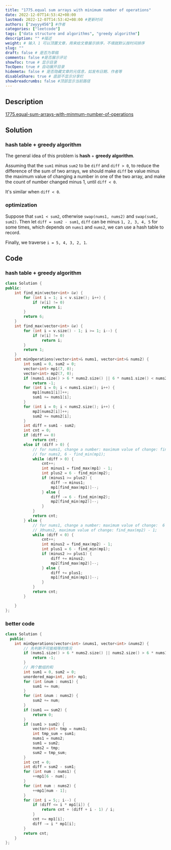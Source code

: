 ```yaml
---
title: "1775.equal sum arrays with minimum number of operations"
date: 2022-12-07T14:53:42+08:00
lastmod: 2022-12-07T14:53:42+08:00 #更新时间
authors: ["zwyyy456"] #作者
categories: ["leetcode"]
tags: ["data structure and algorithms", "greedy algorithm"]
description: "" #描述
weight: # 输入 1 可以顶置文章，用来给文章展示排序，不填就默认按时间排序
slug: ""
draft: false # 是否为草稿
comments: false #是否展示评论
showToc: true # 显示目录
TocOpen: true # 自动展开目录
hidemeta: false # 是否隐藏文章的元信息，如发布日期、作者等
disableShare: true # 底部不显示分享栏
showbreadcrumbs: false #顶部显示当前路径
---
```

## Description
[1775.equal-sum-arrays-with-minmum-number-of-operations](https://leetcode.com/problems/equal-sum-arrays-with-minimum-number-of-operations/)

## Solution
### hash table + greedy algorithm
The general idea of this problem is **hash** + **greedy algorithm**.

Assuming that the `sum1` minus `sum2` to be `diff` and `diff > 0`, to reduce the difference of the sum of two arrays, we should make `diff` be value minus the maximum value of changing a number in one of the two array, and make the count of number changed minus 1, until `diff < 0`.

It's similar when `diff < 0`.

### optimization
Suppose that `sum1 < sum2`, otherwise `swap(nums1, nums2)` and `swap(sum1, sum2)`. Then let `diff = sum2 - sum1`, `diff` can be minus `1, 2, 3, 4, 5` for some times, which depends on `nums1` and `nums2`, we can use a hash table to record.

Finally, we traverse `i = 5, 4, 3, 2, 1`.

## Code
### hash table + greedy algorithm
```cpp
class Solution {
public:
    int find_min(vector<int> &v) {
        for (int i = 1; i < v.size(); i++) {
            if (v[i] != 0)
                return i;
        }
        return 6;
    }
    int find_max(vector<int> &v) {
        for (int i = v.size() - 1; i >= 1; i--) {
            if (v[i] != 0)
                return i;
        }
        return 1;
    }
    int minOperations(vector<int>& nums1, vector<int>& nums2) {
        int sum1 = 0, sum2 = 0;
        vector<int> mp1(7, 0);
        vector<int> mp2(7, 0);
        if (nums1.size() > 6 * nums2.size() || 6 * nums1.size() < nums2.size())
            return -1;
        for (int i = 0; i < nums1.size(); i++) {
            mp1[nums1[i]]++;
            sum1 += nums1[i];
        }
        for (int i = 0; i < nums2.size(); i++) {
            mp2[nums2[i]]++;
            sum2 += nums2[i];
        }
        int diff = sum1 - sum2;
        int cnt = 0;
        if (diff == 0)
            return cnt;
        else if (diff > 0) {
            // for nums1, change a number: maximum value of change: find_max(mp1) - 1;
            // for nums2, 6 - find_min(mp1);
            while (diff > 0) {
                cnt++;
                int minus1 = find_max(mp1) - 1;
                int plus2 = 6 - find_min(mp2);
                if (minus1 >= plus2) {
                    diff -= minus1;
                    mp1[find_max(mp1)]--;
                } else {
                    diff -= 6 - find_min(mp2);
                    mp2[find_min(mp2)]--;
                }
            }
            return cnt;
        } else {
            // for nums1, change a number: maximum value of change:  6 - find_min(mp1);
            // 对nums2, maximum value of change: find_max(mp2) - 1;
            while (diff < 0) {
                cnt++;
                int minus2 = find_max(mp2) - 1;
                int plus1 = 6 - find_min(mp1);
                if (minus2 >= plus1) {
                    diff += minus2;
                    mp2[find_max(mp2)]--;
                } else {
                    diff += plus1;
                    mp1[find_min(mp1)]--;
                }
            }
            return cnt;                  
        }

    }
};
```

### better code
```cpp
class Solution {
  public:
    int minOperations(vector<int> &nums1, vector<int> &nums2) {
        // 先判断不可能相等的情况
        if (nums1.size() > 6 * nums2.size() || nums2.size() > 6 * nums1.size()) {
            return -1;
        }
        // 两个数组的和
        int sum1 = 0, sum2 = 0;
        unordered_map<int, int> mp1;
        for (int &num : nums1) {
            sum1 += num;
        }
        for (int &num : nums2) {
            sum2 += num;
        }
        if (sum1 == sum2) {
            return 0;
        }
        if (sum1 > sum2) {
            vector<int> tmp = nums1;
            int tmp_sum = sum1;
            nums1 = nums2;
            sum1 = sum2;
            nums2 = tmp;
            sum2 = tmp_sum;
        }
        int cnt = 0;
        int diff = sum2 - sum1;
        for (int num : nums1) {
            ++mp1[6 - num];
        }
        for (int num : nums2) {
            ++mp1[num - 1];
        }
        for (int i = 5;; i--) {
            if (diff <= i * mp1[i]) {
                return cnt + (diff + i - 1) / i;
            }
            cnt += mp1[i];
            diff -= i * mp1[i];
        }
        return cnt;
    }
};
